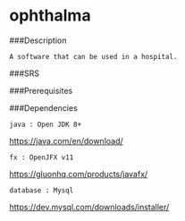 # ophthalma
###Description

    A software that can be used in a hospital.

###SRS

###Prerequisites

###Dependencies

    java : Open JDK 8+  
        
https://java.com/en/download/

    fx : OpenJFX v11    
    
https://gluonhq.com/products/javafx/

    database : Mysql    
https://dev.mysql.com/downloads/installer/
